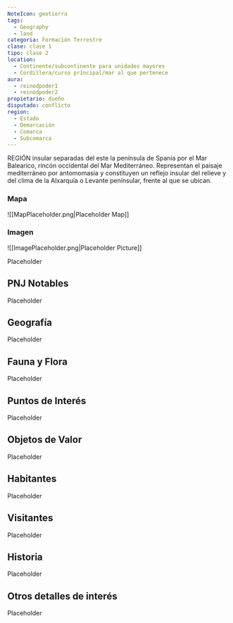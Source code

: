 ```yaml
---
NoteIcon: geotierra
tags:
  - Geography 
  - land 
categoria: Formación Terrestre
clase: clase 1
tipo: clase 2
location: 
  - Continente/subcontinente para unidades mayores
  - Cordillera/curso principal/mar al que pertenece 
aura:
  - reinodpoder1
  - reinodpoder2
propietario: dueño
disputado: conflicto
region:
  - Estado 
  - Demarcación
  - Comarca
  - Subcomarca
---
```





 <section class="wa-section main-content"><p><span class="dropcap">R</span>EGIÓN insular separadas del este la península de <span class="article-link article-explorer-link entity-link wa-link" data-article-privacy="public" data-article-id="5ff3ea64-57a9-4e12-8823-322e90f3be82" data-template-type="location" data-article="5ff3ea64-57a9-4e12-8823-322e90f3be82">Spania</span> por el <span data-article-privacy="private" data-article-id="eb8b2bb8-a39f-428c-a0d8-e712c7e7f7e7" data-template-type="location" class="private-article article-unlinked entity-link wa-link">Mar Balearico</span>, rincón occidental del Mar <span class="article-link article-explorer-link entity-link wa-link" data-article-privacy="public" data-article-id="d5fcc32b-3357-47d2-a54c-a93f41ebdefe" data-template-type="location" data-article="d5fcc32b-3357-47d2-a54c-a93f41ebdefe">Mediterráneo</span>. Representan el paisaje mediterráneo por antomomasia y constituyen un reflejo insular del relieve y del clima de la <span class="article-link article-explorer-link entity-link wa-link" data-article-privacy="public" data-article-id="b394bc12-6701-4545-bca3-e34bad91e82b" data-template-type="location" data-article="b394bc12-6701-4545-bca3-e34bad91e82b">Alxarquía</span> o Levante penínsular, frente al que se ubican.</p></section>   

### Mapa
![[MapPlaceholder.png|Placeholder Map]]

### Imagen
![[ImagePlaceholder.png|Placeholder Picture]]

Placeholder

## PNJ Notables
Placeholder

## Geografía
Placeholder

## Fauna y Flora
Placeholder

## Puntos de Interés
Placeholder

## Objetos de Valor
Placeholder

## Habitantes
Placeholder

## Visitantes
Placeholder

## Historia
Placeholder

## Otros detalles de interés
Placeholder

